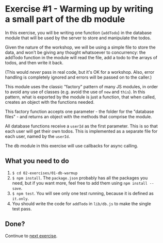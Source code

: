 # Exercise #1 - Warming up by writing a small part of the db module
In this exercise, you will be writing one function (`addTodo`) in the database 
module that will be used by the server to store and manipulate the todos.

Given the nature of the workshop, we will be using a simple file to store the
data, and won't be giving any thought whatsoever to concurrency: 
the addTodo function in the module will read the file, add a todo to 
the arrays of todos, and then write it back.

(This would _never_ pass in real code, but it's OK for a
workshop. Also, error handling is completely ignored and errors will be passed
on to the caller.)

This module uses the classic "factory" pattern of many JS modules,
in order to avoid any use of classes (e.g. avoid the use of `new` and `this`).
In this pattern, what is exported by the module is just a function,
that when called, creates an object with the functions needed.

This factory function accepts one parameter - the folder for the "database
files" - and returns an object with the methods that comprise the module.

All database functions receive a `userId` as the first parameter. This is 
so that each user will get their own todos. This is implemented as a separate
file for each user, named by the `userId`.

The db module in this exercise will use callbacks for async calling.

## What you need to do
1. `$ cd 02-exercises/01-db-warmup`
1. `$ npm install`. The `package.json` probably has all the packages you need,
   but if you want more, feel free to add them using `npm install --save`.
1. `$ npm test`. You will see only one test running, because
   it is defined as `it.only`. 
1. You should write the code for `addTodo` in `lib/db.js` to make the single 
   test pass. 
     
## Done?
Continue to [next exercise](../02-db/README.md).   

